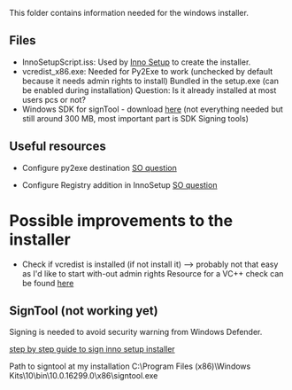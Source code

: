 This folder contains information needed for the windows installer.

## Files
- InnoSetupScript.iss: Used by [Inno Setup](http://www.jrsoftware.org/) to create the installer.
- vcredist_x86.exe: Needed for Py2Exe to work (unchecked by default because it needs admin rights to install)
  Bundled in the setup.exe (can be enabled during installation)
  Question: Is it already installed at most users pcs or not?
- Windows SDK for signTool - download [here](https://developer.microsoft.com/en-us/windows/downloads/windows-10-sdk)
  (not everything needed but still around 300 MB, most important part is SDK Signing tools)

## Useful resources
- Configure py2exe destination [SO question](https://stackoverflow.com/questions/5811960/is-there-a-way-to-specify-the-build-directory-for-py2exe)

- Configure Registry addition in InnoSetup [SO question](https://stackoverflow.com/questions/13537841/how-to-write-install-path-to-registry-after-install-is-complete-with-inno-setup)

# Possible improvements to the installer
- Check if vcredist is installed (if not install it) --> probably not that easy as I'd like to start with-out admin rights
  Resource for a VC++ check can be found [here](https://stackoverflow.com/questions/11137424/how-to-make-vcredist-x86-reinstall-only-if-not-yet-installed)


## SignTool (not working yet)
Signing is needed to avoid security warning from Windows Defender.

[step by step guide to sign inno setup installer](https://revolution.screenstepslive.com/s/revolution/m/10695/l/563371-signing-installers-you-create-with-inno-setup)

Path to signtool at my installation C:\Program Files (x86)\Windows Kits\10\bin\10.0.16299.0\x86\signtool.exe
